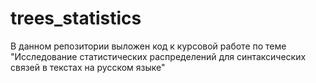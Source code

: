 # trees_statistics
В данном репозитории выложен код к курсовой работе по теме "Исследование статистических распределений для синтаксических связей в текстах на русском языке"
